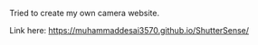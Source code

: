 Tried to create my own camera website.

Link here:
https://muhammaddesai3570.github.io/ShutterSense/
